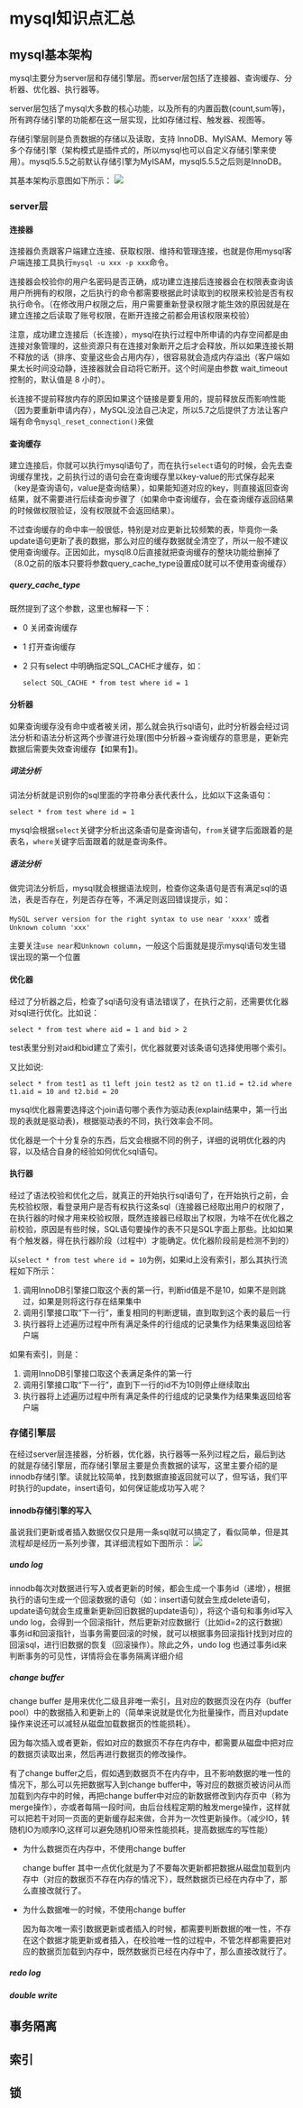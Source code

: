 # mysql知识点汇总

## mysql基本架构
mysql主要分为server层和存储引擎层。而server层包括了连接器、查询缓存、分析器、优化器、执行器等。

server层包括了mysql大多数的核心功能，以及所有的内置函数(count,sum等)，所有跨存储引擎的功能都在这一层实现，比如存储过程、触发器、视图等。

存储引擎层则是负责数据的存储以及读取，支持 InnoDB、MyISAM、Memory 等多个存储引擎（架构模式是插件式的，所以mysql也可以自定义存储引擎来使用）。mysql5.5.5之前默认存储引擎为MyISAM，mysql5.5.5之后则是InnoDB。

其基本架构示意图如下所示：
![](https://img2022.cnblogs.com/blog/901559/202201/901559-20220130171301031-2030452943.jpg)

### server层
#### 连接器
连接器负责跟客户端建立连接、获取权限、维持和管理连接，也就是你用mysql客户端连接工具执行```mysql -u xxx -p xxx```命令。

连接器会校验你的用户名密码是否正确，成功建立连接后连接器会在权限表查询该用户所拥有的权限，之后执行的命令都需要根据此时读取到的权限来校验是否有权执行命令。（在修改用户权限之后，用户需要重新登录权限才能生效的原因就是在建立连接之后读取了账号权限，在断开连接之前都会用该权限来校验）

注意，成功建立连接后（长连接），mysql在执行过程中所申请的内存空间都是由连接对象管理的，这些资源只有在连接对象断开之后才会释放，所以如果连接长期不释放的话（排序、变量这些会占用内存），很容易就会造成内存溢出（客户端如果太长时间没动静，连接器就会自动将它断开。这个时间是由参数 wait_timeout 控制的，默认值是 8 小时）。

长连接不提前释放内存的原因如果这个链接是要复用的，提前释放反而影响性能（因为要重新申请内存），MySQL没法自己决定，所以5.7之后提供了方法让客户端有命令```mysql_reset_connection()```来做

#### 查询缓存
建立连接后，你就可以执行mysql语句了，而在执行```select```语句的时候，会先去查询缓存里找，之前执行过的语句会在查询缓存里以key-value的形式保存起来（key是查询语句，value是查询结果），如果能知道对应的key，则直接返回查询结果，就不需要进行后续查询步骤了（如果命中查询缓存，会在查询缓存返回结果的时候做权限验证，没有权限就不会返回结果）。

不过查询缓存的命中率一般很低，特别是对应更新比较频繁的表，毕竟你一条update语句更新了表的数据，那么对应的缓存数据就全清空了，所以一般不建议使用查询缓存。正因如此，mysql8.0后直接就把查询缓存的整块功能给删掉了（8.0之前的版本只要将参数query_cache_type设置成0就可以不使用查询缓存）

##### query_cache_type
既然提到了这个参数，这里也解释一下：

- 0 关闭查询缓存
- 1 打开查询缓存
- 2 只有select 中明确指定SQL_CACHE才缓存，如：

	```select SQL_CACHE * from test where id = 1```

#### 分析器
如果查询缓存没有命中或者被关闭，那么就会执行sql语句，此时分析器会经过词法分析和语法分析这两个步骤进行处理(图中分析器->查询缓存的意思是，更新完数据后需要失效查询缓存【如果有】)。

##### 词法分析
词法分析就是识别你的sql里面的字符串分表代表什么，比如以下这条语句：

```select * from test where id = 1```

mysql会根据```select```关键字分析出这条语句是查询语句，```from```关键字后面跟着的是表名，```where```关键字后面跟着的就是查询条件。

##### 语法分析
做完词法分析后，mysql就会根据语法规则，检查你这条语句是否有满足sql的语法，表是否存在，列是否存在等，不满足则返回错误提示，如：

```MySQL server version for the right syntax to use near 'xxxx'``` 或者 ```Unknown column 'xxx'```

主要关注```use near```和```Unknown column```，一般这个后面就是提示mysql语句发生错误出现的第一个位置

#### 优化器
经过了分析器之后，检查了sql语句没有语法错误了，在执行之前，还需要优化器对sql进行优化。比如说：

```select * from test where aid = 1 and bid > 2```

test表里分别对aid和bid建立了索引，优化器就要对该条语句选择使用哪个索引。

又比如说:

```select * from test1 as t1 left join test2 as t2 on t1.id = t2.id where t1.aid = 10 and t2.bid = 20```

mysql优化器需要选择这个join语句哪个表作为驱动表(explain结果中，第一行出现的表就是驱动表)，根据驱动表的不同，执行效率会不同。

优化器是一个十分复杂的东西，后文会根据不同的例子，详细的说明优化器的内容，以及结合自身的经验如何优化sql语句。

#### 执行器
经过了语法校验和优化之后，就真正的开始执行sql语句了，在开始执行之前，会先校验权限，看登录用户是否有权执行这条sql（连接器已经取出用户的权限了，在执行器的时候才用来校验权限，既然连接器已经取出了权限，为啥不在优化器之前校验，原因是有些时候，SQL语句要操作的表不只是SQL字面上那些。比如如果有个触发器，得在执行器阶段（过程中）才能确定。优化器阶段前是检测不到的）

以```select * from test where id = 10```为例，如果id上没有索引，那么其执行流程如下所示：

1. 调用InnoDB引擎接口取这个表的第一行，判断id值是不是10，如果不是则跳过，如果是则将这行存在结果集中
2. 调用引擎接口取“下一行”，重复相同的判断逻辑，直到取到这个表的最后一行
3. 执行器将上述遍历过程中所有满足条件的行组成的记录集作为结果集返回给客户端

如果有索引，则是：

1. 调用InnoDB引擎接口取这个表满足条件的第一行
2. 调用引擎接口取“下一行”，直到下一行的id不为10则停止继续取出
3. 执行器将上述遍历过程中所有满足条件的行组成的记录集作为结果集返回给客户端

### 存储引擎层
在经过server层连接器，分析器，优化器，执行器等一系列过程之后，最后到达的就是存储引擎层，而存储引擎层主要是负责数据的读写，这里主要介绍的是innodb存储引擎。读就比较简单，找到数据直接返回就可以了，但写话，我们平时执行的update，insert语句，如何保证能成功写入呢？

#### innodb存储引擎的写入
虽说我们更新或者插入数据仅仅只是用一条sql就可以搞定了，看似简单，但是其流程却是经历一系列步骤，其详细流程如下图所示：
![](https://img2022.cnblogs.com/blog/901559/202202/901559-20220201162649518-315247849.png)

##### undo log
innodb每次对数据进行写入或者更新的时候，都会生成一个事务id（递增），根据执行的语句生成一个回滚数据的语句（如：insert语句就会生成delete语句，update语句就会生成重新更新回旧数据的update语句），将这个语句和事务id写入undo log，会得到一个回滚指针，然后更新对应数据行（比如id=2的这行数据）事务id和回滚指针，当事务需要回滚的时候，就可以根据事务回滚指针找到对应的回滚sql，进行旧数据的恢复（回滚操作）。除此之外，undo log 也通过事务id来判断事务的可见性，详情将会在事务隔离详细介绍

##### change buffer
change buffer 是用来优化二级且非唯一索引，且对应的数据页没在内存（buffer pool）中的数据插入和更新上的（简单来说就是优化为批量操作，而且对update操作来说还可以减轻从磁盘加载数据页的性能损耗）。

因为每次插入或者更新，假如对应的数据页不存在内存中，都需要从磁盘中把对应的数据页读取出来，然后再进行数据页的修改操作。

有了change buffer之后，假如遇到数据页不在内存中，且不影响数据的唯一性的情况下，那么可以先把数据写入到change buffer中，等对应的数据页被访问从而加载到内存中的时候，再把change buffer中对应的新数据修改到内存页中（称为merge操作），亦或者每隔一段时间，由后台线程定期的触发merge操作，这样就可以把若干对同一页面的更新缓存起来做，合并为一次性更新操作。（减少IO，转随机IO为顺序IO,这样可以避免随机IO带来性能损耗，提高数据库的写性能）

- 为什么数据页在内存中，不使用change buffer

	change buffer 其中一点优化就是为了不要每次更新都把数据从磁盘加载到内存中（对应的数据页不存在内存的情况下），既然数据页已经在内存中了，那么直接改就行了。

- 为什么数据唯一的时候，不使用change buffer

	因为每次唯一索引数据更新或者插入的时候，都需要判断数据的唯一性，不存在这个数据才能更新或者插入，在校验唯一性的过程中，不管怎样都需要把对应的数据页加载到内存中，既然数据页已经在内存中了，那么直接改就行了。

##### redo log

##### double write



## 事务隔离

## 索引

## 锁

